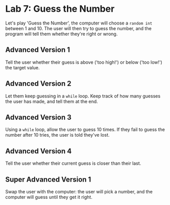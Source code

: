 
# Lab 7: Guess the Number

Let's play 'Guess the Number', the computer will choose a `random int` between 1 and 10. The user will then try to guess the number, and the program will tell them whether they're right or wrong.

## Advanced Version 1

Tell the user whether their guess is above ('too high!') or below ('too low!') the target value.

## Advanced Version 2

Let them keep guessing in a `while` loop. Keep track of how many guesses the user has made, and tell them at the end.

## Advanced Version 3

Using a `while` loop, allow the user to guess 10 times. If they fail to guess the number after 10 tries, the user is told they've lost.

## Advanced Version 4

Tell the user whether their current guess is closer than their last.

## Super Advanced Version 1

Swap the user with the computer: the user will pick a number, and the computer will guess until they get it right.